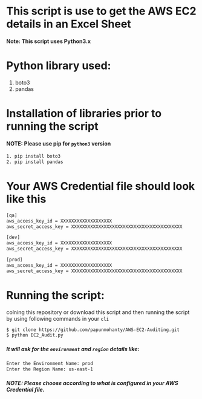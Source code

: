 # This script is use to get the AWS EC2 details in an Excel Sheet

#### Note: This script uses Python3.x

# Python library used:
1. boto3
2. pandas

# Installation of libraries prior to running the script

#### **NOTE:** Please use pip for `python3` version

```sh
1. pip install boto3
2. pip install pandas
```

# Your AWS Credential file should look like this
```sh
[qa]
aws_access_key_id = XXXXXXXXXXXXXXXXXXX
aws_secret_access_key = XXXXXXXXXXXXXXXXXXXXXXXXXXXXXXXXXXXXXXXXX

[dev]
aws_access_key_id = XXXXXXXXXXXXXXXXXXX
aws_secret_access_key = XXXXXXXXXXXXXXXXXXXXXXXXXXXXXXXXXXXXXXXXX

[prod]
aws_access_key_id = XXXXXXXXXXXXXXXXXXX
aws_secret_access_key = XXXXXXXXXXXXXXXXXXXXXXXXXXXXXXXXXXXXXXXXX
```

# Running the script:
colning this repository or download this script and then running the script by using following commands in your `cli`
```sh
$ git clone https://github.com/papunmohanty/AWS-EC2-Auditing.git
$ python EC2_Audit.py
```
##### It will ask for the `environment` and `region` details like:
```sh
Enter the Environment Name: prod
Enter the Region Name: us-east-1
```
##### **NOTE:** Please choose according to what is configured in your AWS Credential file.
